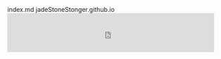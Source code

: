 <head>
  <script data-ad-client="ca-pub-7375328926773867" async src="https://pagead2.googlesyndication.com/pagead/js/adsbygoogle.js"></script>
  </head>
index.md
jadeStoneStonger.github.io

<iframe src="https://www.taptap.com/widget/179489?platform=android" frameborder="0" width="470px" height="90px"></iframe>
